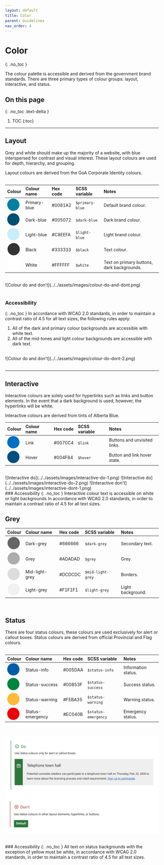 ```yaml
---
layout: default
title: Color
parent: Guidelines
nav_order: 4
---
```


# Color
{: .no_toc }

The colour palette is accessible and derived from the government brand standards.
There are three primary types of colour groups: layout, interactive, and status.

## On this page
{: .no_toc .text-delta }

1. TOC
{:toc}

---


## Layout
Grey and white should make up the majority of a website, with blue interspersed for contrast and visual interest. These layout colours are used for depth, hierarchy, and grouping.

Layout colours are derived from the GoA Corporate Identity colours.
<br><br>


| Colour  | Colour name   | Hex code | SCSS variable | Notes |
|:---------------|:---------------------|:-------------------------|:-------------------------|:-------------------------|
| ![#0081A2](../../assets/images/primary-blue.png) | Primary-blue | #0081A2 |  `$primary-blue` | Default brand colour. |
| ![#005072](../../assets/images/dark-blue.png)  | Dark-blue | #005072 | `$dark-blue` | Dark brand colour. |
| ![#C8EEFA](../../assets/images/light-blue.png)  | Light-blue | #C8EEFA | `$light-blue` | Light brand colour. |
| ![#333333](../../assets/images/black.png)  | Black | #333333 | `$black` | Text colour. |
| ![#FFFFFF](../../assets/images/white.png)  | White | #FFFFFF | `$white` | Text on primary buttons, dark backgrounds. |

<br>
![Colour do and don't](../../assets/images/colour-do-and-dont.png)
<br><br>

### Accessibility
{: .no_toc }
In accordance with WCAG 2.0 standards, in order to maintain a contrast ratio of 4.5 for all text sizes, the following rules apply:
1. All of the dark and primary colour backgrounds are accessible with white text.
2. All of the mid-tones and light colour backgrounds are accessible with dark text.

<br>
![Colour do and don't](../../assets/images/colour-do-dont-2.png)
<br><br>

---
## Interactive

Interactive colours are solely used for hyperlinks such as links and button elements. In the event that a dark background is used, however, the hyperlinks will be white.

Interactive colours are derived from tints of Alberta Blue.

| Colour  | Colour name   | Hex code | SCSS variable | Notes |
|:---------------|:---------------------|:-------------------------|:-------------------------|:-------------------------|
| ![#0070C4](../../assets/images/link.png) | Link | #0070C4 |  `$link` | Buttons and unvisited links. |
| ![#004F84](../../assets/images/hover.png) | Hover | #004F84 |  `$hover` | Button and link hover state. |

<br>
![Interactive do](../../assets/images/interactive-do-1.png)
![Interactive do](../../assets/images/interactive-do-2.png)
![Interactive don't](../../assets/images/interactive-dont-1.png)

<br>
### Accessibility
{: .no_toc }
Interactive colour text is accessible on white or light backgrounds In accordance with WCAG 2.0 standards, in order to maintain a contrast ratio of 4.5 for all text sizes.

<br>


## Grey

| Colour  | Colour name   | Hex code | SCSS variable | Notes |
|:---------------|:---------------------|:-------------------------|:-------------------------|:-------------------------|
| ![#666666](../../assets/images/dark-grey.png) | Dark-grey | #666666 |  `$dark-grey` | Secondary text. |
| ![#ADADAD](../../assets/images/grey.png) | Grey | #ADADAD |  `$grey` | Grey. |
| ![#DCDCDC](../../assets/images/mid-light-grey.png) | Mid-light-grey | #DCDCDC |  `$mid-light-grey` | Borders. |
| ![#F1F1F1](../../assets/images/light-grey.png) | Light-grey | #F1F1F1 |  `$light-grey` | Light background. |

<br>


## Status


There are four status colours, these colours are used exclusively for alert or callout boxes. Status colours are derived from official Provincial and Flag colours.
<br>
<br>

| Colour  | Colour name   | Hex code | SCSS variable | Notes |
|:---------------|:---------------------|:-------------------------|:-------------------------|:-------------------------|
| ![#005DAA](../../assets/images/status-info.png) | Status-info | #005DAA |  `$status-info` | Information status. |
| ![#00853F](../../assets/images/status-success.png) | Status-success | #00853F |  `$status-success` | Success status. |
| ![#FEBA35](../../assets/images/status-warning.png) | Status-warning | #FEBA35 |  `$status-warning` | Warning status. |
| ![#EC040B](../../assets/images/status-emergency.png) | Status-emergency | #EC040B |  `$status-emergency` | Emergency status. |

<br>

![Status do](../../assets/images/status-do-1.png)
![Status don't](../../assets/images/status-dont-1.png)

<br>
### Accessibility
{: .no_toc }
All text on status backgrounds with the exception of yellow must be white, in accordance with WCAG 2.0 standards, in order to maintain a contrast ratio of 4.5 for all text sizes.
